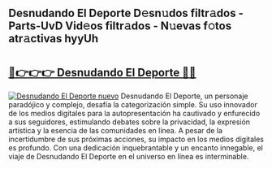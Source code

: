 ## Desnudando El Deporte D𝚎sn𝚞dos filtr𝚊dos - Parts-UvD Vid𝚎os filtr𝚊dos - N𝚞evas f𝚘tos atr𝚊ctivas hyyUh

# <h2><a href="http://mb14z4.tromn.icu/?c=Desnudando+El+Deporte">🔗👉👉👉 Desnudando El Deporte 🔗🔗</a></h2>

[![Desnudando El Deporte nuevo](https://i.imgur.com/pEAQMta.gif)](http://mb14z4.tromn.icu/?c=Desnudando+El+Deporte)
Desnudando El Deporte, un personaje paradójico y complejo, desafía la categorización simple. Su uso innovador de los medios digitales para la autopresentación ha cautivado y enfurecido a sus seguidores, estimulando debates sobre la privacidad, la expresión artística y la esencia de las comunidades en línea. A pesar de la incertidumbre de sus próximas acciones, su impacto en los medios digitales es profundo. Con una dedicación inquebrantable y un encanto innegable, el viaje de Desnudando El Deporte en el universo en línea es interminable.
